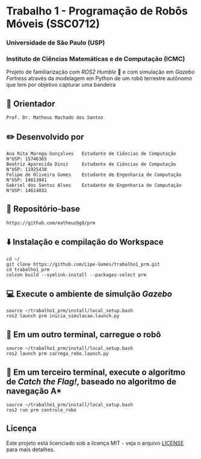 # Trabalho 1 - Programação de Robôs Móveis (SSC0712)
### Universidade de São Paulo (USP)
### Instituto de Ciências Matemáticas e de Computação (ICMC)

Projeto de familiarização com *ROS2 Humble* 🐢 e com simulação em *Gazebo Fortress* através da modelagem em Python de um robô terrestre autônomo que tem por objetivo capturar uma bandeira

## 📌 Orientador
	Prof. Dr. Matheus Machado dos Santos

## ✏️ Desenvolvido por
	Ana Rita Marega Gonçalves	Estudante de Ciências de Computação		N°USP: 15746365
	Beatriz Aparecida Diniz		Estudante de Ciências de Computação		N°USP: 11925430
 	Felipe de Oliveira Gomes	Estudante de Engenharia de Computação		N°USP: 14613841
	Gabriel dos Santos Alves	Estudante de Engenharia de Computação		N°USP: 14614032

## 📂 Repositório-base 

	https://github.com/matheusbg8/prm

## ⬇️ Instalação e compilação do Workspace

	cd ~/
 	git clone https://github.com/Lipe-Gomes/trabalho1_prm.git
	cd trabalho1_prm
	colcon build --symlink-install --packages-select prm

## 💻 Execute o ambiente de simulção *Gazebo*

  	source ~/trabalho1_prm/install/local_setup.bash
  	ros2 launch prm inicia_simulacao.launch.py

## 🔧 Em um outro terminal, carregue o robô

 	source ~/trabalho1_prm/install/local_setup.bash
 	ros2 launch prm carrega_robo.launch.py

## 🚩 Em um terceiro terminal, execute o algoritmo de *Catch the Flag!*, baseado no algoritmo de navegação A*

 	source ~/trabalho1_prm/install/local_setup.bash
  	ros2 run prm controle_robo

## Licença

Este projeto está licenciado sob a licença MIT - veja o arquivo [LICENSE](./LICENSE) para mais detalhes.

